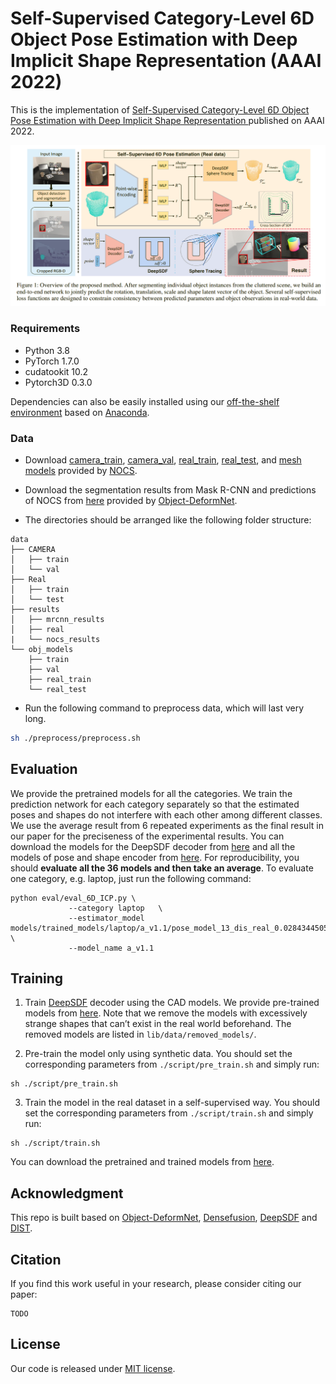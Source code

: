 # Self-Supervised Category-Level 6D Object Pose Estimation with Deep Implicit Shape Representation (AAAI 2022)
This is the implementation of  [Self-Supervised Category-Level 6D Object Pose Estimation with Deep Implicit Shape Representation ]() published on AAAI 2022.

![architecture](figures/figure1.png)

### Requirements
* Python 3.8
* PyTorch 1.7.0
* cudatookit 10.2
* Pytorch3D 0.3.0

Dependencies can also be easily installed using our [off-the-shelf environment](https://drive.google.com/file/d/17z1U9kP_Vu1yVpHb_JGedINDNVsQOTka/view?usp=sharing) based on [Anaconda](https://www.anaconda.com/).


### Data
- Download [camera_train](http://download.cs.stanford.edu/orion/nocs/camera_train.zip), [camera_val](http://download.cs.stanford.edu/orion/nocs/camera_val25K.zip), [real_train](http://download.cs.stanford.edu/orion/nocs/real_train.zip), [real_test](http://download.cs.stanford.edu/orion/nocs/real_test.zip), and [mesh models](http://download.cs.stanford.edu/orion/nocs/obj_models.zip) provided by [NOCS](https://github.com/hughw19/NOCS_CVPR2019).

- Download the segmentation results from Mask R-CNN and predictions of NOCS from [here](https://drive.google.com/file/d/1p72NdY4Bie_sra9U8zoUNI4fTrQZdbnc/view?usp=sharing) provided by [Object-DeformNet](https://github.com/mentian/object-deformnet).

- The directories should be arranged like the following folder structure:
```
data
├── CAMERA
│   ├── train
│   └── val
├── Real
│   ├── train
│   └── test
├── results
│   ├── mrcnn_results
│   ├── real
|   └── nocs_results
└── obj_models
    ├── train
    ├── val
    ├── real_train
    └── real_test
```

- Run the following command to preprocess data, which will last very long.

```bash
sh ./preprocess/preprocess.sh
```

## Evaluation
We provide the pretrained models for all the categories. We train the prediction network for each category separately so that the estimated poses and shapes do not interfere with each other among different classes. We use the average result from 6 repeated experiments as the final result in our paper for the preciseness of the experimental results. You can download the models for the DeepSDF decoder from [here](https://drive.google.com/file/d/17z1U9kP_Vu1yVpHb_JGedINDNVsQOTka/view?usp=sharing) and all the models of pose and shape encoder from [here](https://drive.google.com/file/d/17z1U9kP_Vu1yVpHb_JGedINDNVsQOTka/view?usp=sharing). 
For reproducibility, you should **evaluate all the 36 models and then take an average**.
To evaluate one category, e.g. laptop, just run the following command:
```
python eval/eval_6D_ICP.py \
             --category laptop   \
             --estimator_model models/trained_models/laptop/a_v1.1/pose_model_13_dis_real_0.028434450540386583.pth \
             --model_name a_v1.1
```

## Training
1. Train [DeepSDF](https://github.com/facebookresearch/DeepSDF) decoder using the CAD models. We provide pre-trained models from [here](https://drive.google.com/file/d/17z1U9kP_Vu1yVpHb_JGedINDNVsQOTka/view?usp=sharing). Note that we remove the models with excessively strange shapes that can’t exist in the real world beforehand. The removed models are listed in `lib/data/removed_models/`. 

2. Pre-train the model only using synthetic data. You should set the corresponding parameters from `./script/pre_train.sh` and simply run:
```
sh ./script/pre_train.sh
```

3. Train the model in the real dataset in a self-supervised way. You should set the corresponding parameters from `./script/train.sh` and simply run:
```
sh ./script/train.sh
```

You can download the pretrained and trained models from [here](https://drive.google.com/file/d/17z1U9kP_Vu1yVpHb_JGedINDNVsQOTka/view?usp=sharing). 

## Acknowledgment
This repo is built based on [Object-DeformNet](https://github.com/hughw19/NOCS_CVPR2019), [Densefusion](https://github.com/j96w/DenseFusion), [DeepSDF](https://github.com/facebookresearch/DeepSDF) and [DIST](https://github.com/B1ueber2y/DIST-Renderer).

## Citation
If you find this work useful in your research, please consider citing our paper:
```
TODO
```

## License
Our code is released under [MIT license](LICENSE).





